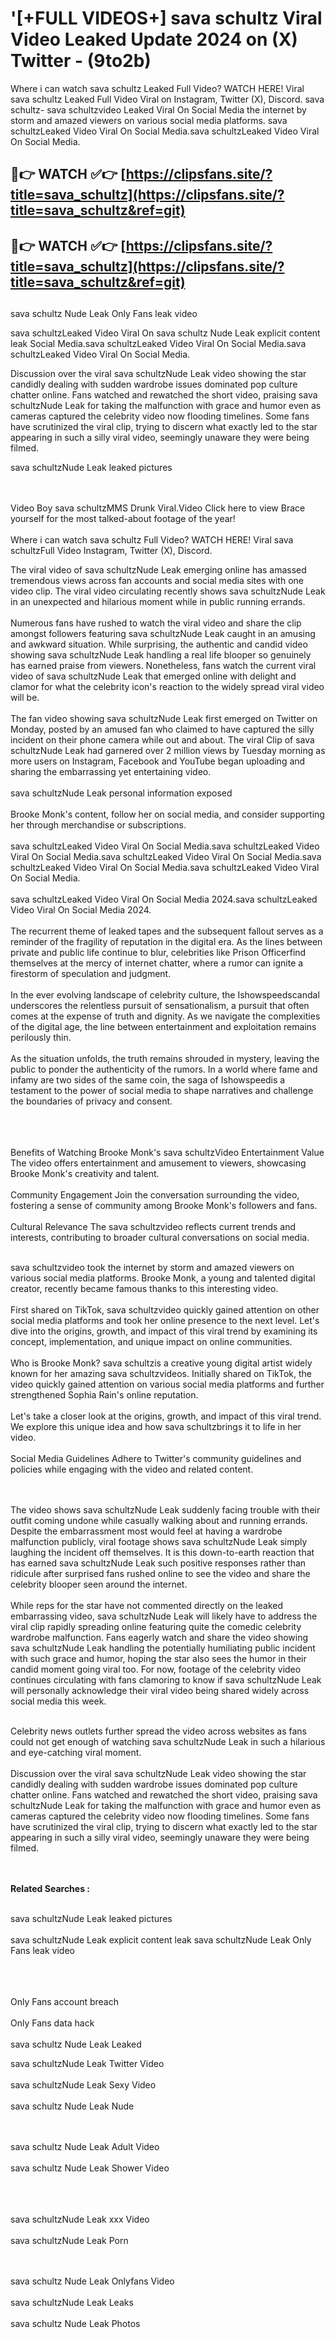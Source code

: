 #  '[+FULL VIDEOS+] sava schultz Viral Video Leaked Update 2024 on (X) Twitter - (9to2b)

Where i can watch sava schultz Leaked Full Video? WATCH HERE! Viral sava schultz Leaked Full Video Viral on Instagram, Twitter (X), Discord.
sava schultz- sava schultzvideo Leaked Viral On Social Media the internet by storm and amazed viewers on various social media platforms.
sava schultzLeaked Video Viral On Social Media.sava schultzLeaked Video Viral On Social Media.




## 🔴👉 WATCH ✅👉 [https://clipsfans.site/?title=sava_schultz](https://clipsfans.site/?title=sava_schultz&ref=git)


## 🔴👉 WATCH ✅👉 [https://clipsfans.site/?title=sava_schultz](https://clipsfans.site/?title=sava_schultz&ref=git)
##


sava schultz Nude Leak Only Fans leak video 


sava schultzLeaked Video Viral On  sava schultz Nude Leak explicit content leak Social Media.sava schultzLeaked Video Viral On Social Media.sava schultzLeaked Video Viral On Social Media.



Discussion over the viral sava schultzNude Leak video showing the star candidly dealing with sudden wardrobe issues dominated pop culture chatter online. Fans watched and rewatched the short video, praising sava schultzNude Leak for taking the malfunction with grace and humor even as cameras captured the celebrity video now flooding timelines. Some fans have scrutinized the viral clip, trying to discern what exactly led to the star appearing in such a silly viral video, seemingly unaware they were being filmed.


sava schultzNude Leak leaked pictures


  <br>

  <br>
Video Boy sava schultzMMS Drunk Viral.Video Click here to view Brace yourself for the most talked-about footage of the year!
<br><br>
Where i can watch sava schultz Full Video? WATCH HERE! Viral sava schultzFull Video Instagram, Twitter (X), Discord.

The viral video of sava schultzNude Leak emerging online has amassed tremendous views across fan accounts and social media sites with one video clip. The viral video circulating recently shows sava schultzNude Leak in an unexpected and hilarious moment while in public running errands.
<br><br>
Numerous fans have rushed to watch the viral video and share the clip amongst followers featuring sava schultzNude Leak caught in an amusing and awkward situation. While surprising, the authentic and candid video showing sava schultzNude Leak handling a real life blooper so genuinely has earned praise from viewers. Nonetheless, fans watch the current viral video of sava schultzNude Leak that emerged online with delight and clamor for what the celebrity icon's reaction to the widely spread viral video will be.
<br><br>
The fan video showing sava schultzNude Leak first emerged on Twitter on Monday, posted by an amused fan who claimed to have captured the silly incident on their phone camera while out and about. The viral Clip of sava schultzNude Leak had garnered over 2 million views by Tuesday morning as more users on Instagram, Facebook and YouTube began uploading and sharing the embarrassing yet entertaining video.
<br><br>
sava schultzNude Leak personal information exposed
<br><br>
Brooke Monk's content, follow her on social media, and consider supporting her through merchandise or subscriptions.
<br><br>
sava schultzLeaked Video Viral On Social Media.sava schultzLeaked Video Viral On Social Media.sava schultzLeaked Video Viral On Social Media.sava schultzLeaked Video Viral On Social Media.sava schultzLeaked Video Viral On Social Media.
<br><br>
sava schultzLeaked Video Viral On Social Media 2024.sava schultzLeaked Video Viral On Social Media 2024.
<br><br>
The recurrent theme of leaked tapes and the subsequent fallout serves as a reminder of the fragility of reputation in the digital era. As the lines between private and public life continue to blur, celebrities like Prison Officerfind themselves at the mercy of internet chatter, where a rumor can ignite a firestorm of speculation and judgment.
<br><br>
In the ever evolving landscape of celebrity culture, the Ishowspeedscandal underscores the relentless pursuit of sensationalism, a pursuit that often comes at the expense of truth and dignity. As we navigate the complexities of the digital age, the line between entertainment and exploitation remains perilously thin.
<br><br>
As the situation unfolds, the truth remains shrouded in mystery, leaving the public to ponder the authenticity of the rumors. In a world where fame and infamy are two sides of the same coin, the saga of Ishowspeedis a testament to the power of social media to shape narratives and challenge the boundaries of privacy and consent.
<br><br>

<br><br>
Benefits of Watching Brooke Monk's sava schultzVideo Entertainment Value The video offers entertainment and amusement to viewers, showcasing Brooke Monk's creativity and talent.
<br><br>
Community Engagement Join the conversation surrounding the video, fostering a sense of community among Brooke Monk's followers and fans.
<br><br>
Cultural Relevance The sava schultzvideo reflects current trends and interests, contributing to broader cultural conversations on social media.
<br><br>


sava schultzvideo took the internet by storm and amazed viewers on various social media platforms. Brooke Monk, a young and talented digital creator, recently became famous thanks to this interesting video.
<br><br>
First shared on TikTok, sava schultzvideo quickly gained attention on other social media platforms and took her online presence to the next level. Let's dive into the origins, growth, and impact of this viral trend by examining its concept, implementation, and unique impact on online communities.
<br><br>
Who is Brooke Monk? sava schultzis a creative young digital artist widely known for her amazing sava schultzvideos. Initially shared on TikTok, the video quickly gained attention on various social media platforms and further strengthened Sophia Rain's online reputation.
<br><br>
Let's take a closer look at the origins, growth, and impact of this viral trend. We explore this unique idea and how sava schultzbrings it to life in her video.
<br><br>
Social Media Guidelines Adhere to Twitter's community guidelines and policies while engaging with the video and related content.


<br><br>
The video shows sava schultzNude Leak suddenly facing trouble with their outfit coming undone while casually walking about and running errands. Despite the embarrassment most would feel at having a wardrobe malfunction publicly, viral footage shows sava schultzNude Leak simply laughing the incident off themselves. It is this down-to-earth reaction that has earned sava schultzNude Leak such positive responses rather than ridicule after surprised fans rushed online to see the video and share the celebrity blooper seen around the internet.
<br><br>
While reps for the star have not commented directly on the leaked embarrassing video, sava schultzNude Leak will likely have to address the viral clip rapidly spreading online featuring quite the comedic celebrity wardrobe malfunction. Fans eagerly watch and share the video showing sava schultzNude Leak handling the potentially humiliating public incident with such grace and humor, hoping the star also sees the humor in their candid moment going viral too. For now, footage of the celebrity video continues circulating with fans clamoring to know if sava schultzNude Leak will personally acknowledge their viral video being shared widely across social media this week.
<br><br>

Celebrity news outlets further spread the video across websites as fans could not get enough of watching sava schultzNude Leak in such a hilarious and eye-catching viral moment.
<br><br>
Discussion over the viral sava schultzNude Leak video showing the star candidly dealing with sudden wardrobe issues dominated pop culture chatter online. Fans watched and rewatched the short video, praising sava schultzNude Leak for taking the malfunction with grace and humor even as cameras captured the celebrity video now flooding timelines. Some fans have scrutinized the viral clip, trying to discern what exactly led to the star appearing in such a silly viral video, seemingly unaware they were being filmed.


<br><br>
<strong>Related Searches :</strong>
<br><br>

sava schultzNude Leak leaked pictures
<br><br>
sava schultzNude Leak explicit content leak
sava schultzNude Leak Only Fans leak video
<br><br>

<br><br>
Only Fans account breach
<br><br>
Only Fans data hack
<br><br>
sava schultz Nude Leak Leaked

sava schultzNude Leak Twitter Video
<br><br>
sava schultzNude Leak Sexy Video
<br><br>
sava schultz Nude Leak Nude

<br><br>
sava schultz Nude Leak Adult Video
<br><br>
sava schultz Nude Leak Shower Video
<br><br>

<br><br>
sava schultzNude Leak xxx Video
<br><br>
sava schultzNude Leak Porn

<br><br>
sava schultz Nude Leak Onlyfans Video
<br><br>
sava schultzNude Leak Leaks
<br><br>
sava schultz Nude Leak Photos